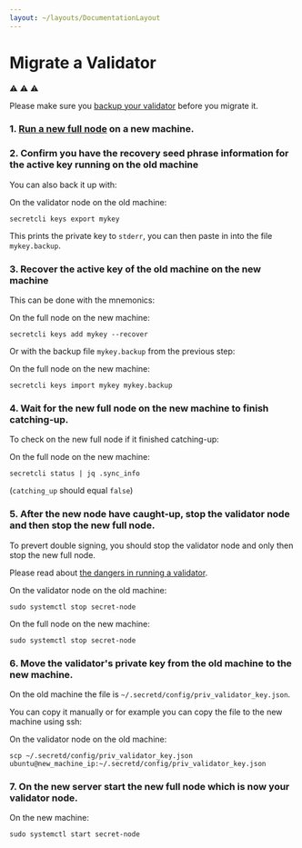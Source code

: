 ```yaml
---
layout: ~/layouts/DocumentationLayout
---
```


# Migrate a Validator


⚠️ ⚠️ ⚠️

Please make sure you [backup your validator](/developers/node-operators/validators/backup-a-validator) before you migrate it.

###  1. [Run a new full node](/developers/node-operators/validators/run-a-full-node) on a new machine.

###  2. Confirm you have the recovery seed phrase information for the active key running on the old machine

You can also back it up with:

On the validator node on the old machine:

```
secretcli keys export mykey

```

This prints the private key to `stderr`, you can then paste in into the file `mykey.backup`.

###  3. Recover the active key of the old machine on the new machine

This can be done with the mnemonics:

On the full node on the new machine:

```
secretcli keys add mykey --recover

```

Or with the backup file `mykey.backup` from the previous step:

On the full node on the new machine:

```
secretcli keys import mykey mykey.backup

```

###  4. Wait for the new full node on the new machine to finish catching-up.

To check on the new full node if it finished catching-up:

On the full node on the new machine:

```
secretcli status | jq .sync_info

```

(`catching_up` should equal `false`)

###  5. After the new node have caught-up, stop the validator node and then stop the new full node.

To prevert double signing, you should stop the validator node and only then stop the new full node.

Please read about [the dangers in running a validator](/developers/node-operators/validators/join-as-a-validator#dangers-in-running-a-validator).

On the validator node on the old machine:

```
sudo systemctl stop secret-node

```

On the full node on the new machine:

```
sudo systemctl stop secret-node

```

###  6. Move the validator's private key from the old machine to the new machine.

On the old machine the file is `~/.secretd/config/priv_validator_key.json`.

You can copy it manually or for example you can copy the file to the new machine using ssh:

On the validator node on the old machine:

```
scp ~/.secretd/config/priv_validator_key.json ubuntu@new_machine_ip:~/.secretd/config/priv_validator_key.json

```

###  7. On the new server start the new full node which is now your validator node.

On the new machine:

```
sudo systemctl start secret-node

```

